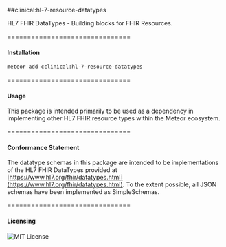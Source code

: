 ##clinical:hl-7-resource-datatypes

HL7 FHIR DataTypes - Building blocks for FHIR Resources.

===============================
#### Installation  

````bash
meteor add cclinical:hl-7-resource-datatypes
````

===============================
#### Usage   

This package is intended primarily to be used as a dependency in implementing other HL7 FHIR resource types within the Meteor ecosystem.  

===============================
#### Conformance Statement  

The datatype schemas in this package are intended to be implementations of the HL7 FHIR DataTypes provided at [https://www.hl7.org/fhir/datatypes.html](https://www.hl7.org/fhir/datatypes.html).  To the extent possible, all JSON schemas have been implemented as SimpleSchemas.  

===============================
#### Licensing  

![MIT License](https://img.shields.io/badge/license-MIT-blue.svg)
